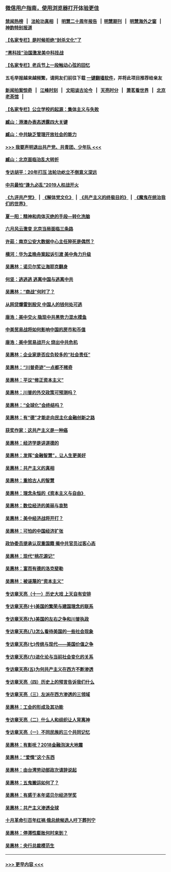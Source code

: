 ### [微信用户指南，使用浏览器打开体验更佳](https://github.com/gfw-breaker/banned-news1/blob/master/indexes/wechat-guide.md?t=0)
#### [禁闻热榜](热点新闻.md?t=0)  &nbsp;&nbsp;|&nbsp;&nbsp; [法轮功真相](https://github.com/gfw-breaker/truth/blob/master/README.md?t=0) &nbsp;&nbsp;|&nbsp;&nbsp; [明慧二十周年报告](https://github.com/gfw-breaker/mh-reports/blob/master/README.md?t=0) &nbsp;&nbsp;|&nbsp;&nbsp;[明慧期刊](https://github.com/gfw-breaker/mh-qikan) &nbsp;&nbsp;|&nbsp;&nbsp; [明慧海外之窗](https://github.com/gfw-breaker/mh-news/blob/master/README.md?t=0) &nbsp;&nbsp;|&nbsp;&nbsp; [神韵特别报道](https://github.com/gfw-breaker/mh-news/blob/master/shenyun.md?t=0)
#### [【名家专栏】是时候拒绝“封杀文化”了](../pages/nsc423/n11814093.md?t=02172311) 
#### [“黑科技”治国激发美中科技战](../pages/nsc423/n11638056.md?t=02172311) 
#### [【名家专栏】老兵节上一段触动心弦的回忆](../pages/nsc423/n11646016.md?t=02172311) 
#### 五毛举报越来越频繁，请网友们前往下载 [一键翻墙软件](https://github.com/gfw-breaker/ssr-accounts)，并将此项目推荐给亲友
#### [新闻拍案惊奇](https://github.com/gfw-breaker/banned-news1/blob/master/pages/link4.md) &nbsp;&nbsp;|&nbsp;&nbsp; [江峰时刻](https://github.com/gfw-breaker/banned-news1/blob/master/pages/link4.md) &nbsp;&nbsp;|&nbsp;&nbsp; [文昭谈古论今](https://github.com/gfw-breaker/banned-news1/blob/master/pages/link4.md) &nbsp;&nbsp;|&nbsp;&nbsp; [天亮时分](https://github.com/gfw-breaker/banned-news1/blob/master/pages/link4.md) &nbsp;&nbsp;|&nbsp;&nbsp; [萧茗看世界](https://github.com/gfw-breaker/banned-news1/blob/master/pages/link4.md) &nbsp;&nbsp;|&nbsp;&nbsp; [北京老茶馆](https://github.com/gfw-breaker/banned-news1/blob/master/pages/link4.md) &nbsp;&nbsp;|&nbsp;&nbsp; 
#### [【名家专栏】公立学校的起源：集体主义与失败](../pages/nsc423/n11601833.md?t=02172311) 
#### [臧山：港澳办表态透露四大关键](../pages/nsc423/n11421628.md?t=02172311) 
#### [臧山：中共缺乏管理开放社会的能力](../pages/nsc423/n11407457.md?t=02172311) 
#### [>>> 我要声明退出共产党、共青团、少年队 <<<](https://github.com/begood0513/goodnews/blob/master/quit/letter.md) 
#### [臧山：北京面临治乱大转折](../pages/nsc423/n11406895.md?t=02172311) 
#### [专访胡平：20年打压 法轮功屹立不倒意义深远](../pages/nsc423/n11398800.md?t=02172311) 
#### [中共最怕“逢九必乱”2019人权战开火](../pages/nsc423/n11385248.md?t=02172311) 
#### [《九评共产党》](https://github.com/begood0513/9ping.md/blob/master/README.md) &nbsp;|&nbsp; [《解体党文化》](../../../../jtdwh.md/blob/master/README.md)  &nbsp;|&nbsp; [《共产主义的终极目的》](../../../../gczydzjmd.md/blob/master/README.md) &nbsp;|&nbsp; [《魔鬼在统治我们的世界》](../../../../mgztzwmdsj.md/blob/master/README.md) 
#### [夏一阳：精神和肉体灭绝的手段—转化洗脑](../pages/nsc423/n11368250.md?t=02172311) 
#### [六月风云激变 北京当局面临三条路](../pages/nsc423/n11313668.md?t=02172311) 
#### [许茹：南京公安大数据中心主任猝死是偶然？](../pages/nsc423/n11064744.md?t=02172311) 
#### [横河：华为孟晚舟案起诉引渡 美中角力升级](../pages/nsc423/n11027230.md?t=02172311) 
#### [吴惠林：诺贝尔奖让海耶克翻身](../pages/nsc423/n10890049.md?t=02172311) 
#### [何坚：逃逃逃 逃离中国与逃离中共](../pages/nsc423/n10592891.md?t=02172311) 
#### [吴惠林：“商战”何时了？](../pages/nsc423/n10573558.md?t=02172311) 
#### [从网贷爆雷到股灾 中国人的钱何处可逃](../pages/nsc423/n10572800.md?t=02172311) 
#### [唐浩：美中交火 隐现中共黑势力混水摸鱼](../pages/nsc423/n10544040.md?t=02172311) 
#### [中美贸易战将如何影响中国的房市和币值](../pages/nsc423/n10543697.md?t=02172311) 
#### [唐浩：美中贸易战开火 烧出中共危机](../pages/nsc423/n10540126.md?t=02172311) 
#### [吴惠林：企业家是否应负较多的“社会责任”](../pages/nsc423/n10535022.md?t=02172311) 
#### [吴惠林：“川普奇迹”一点都不稀奇](../pages/nsc423/n10512808.md?t=02172311) 
#### [吴惠林：平议“修正资本主义”](../pages/nsc423/n10495724.md?t=02172311) 
#### [吴惠林：川普的外交政策可预测吗？](../pages/nsc423/n10462387.md?t=02172311) 
#### [吴惠林：“全球化”会终结吗？](../pages/nsc423/n10452838.md?t=02172311) 
#### [吴惠林：有“德”才能走向民主化金融创新之路](../pages/nsc423/n10432292.md?t=02172311) 
#### [获奖作家：这共产主义是一种癌](../pages/nsc423/n10431541.md?t=02172311) 
#### [吴惠林：经济学是讲道德的](../pages/nsc423/n10398014.md?t=02172311) 
#### [吴惠林：发挥“金融智慧”，让人生更美好](../pages/nsc423/n10375019.md?t=02172311) 
#### [吴惠林：共产主义的真相](../pages/nsc423/n10351394.md?t=02172311) 
#### [吴惠林：重拾古人的智慧](../pages/nsc423/n10337691.md?t=02172311) 
#### [吴惠林：理念永恒的《资本主义与自由》](../pages/nsc423/n10316274.md?t=02172311) 
#### [吴惠林：数位经济的美丽与哀愁](../pages/nsc423/n10292946.md?t=02172311) 
#### [吴惠林：美中经济战将开打？](../pages/nsc423/n10258825.md?t=02172311) 
#### [吴惠林：可怕的中国经济扩张](../pages/nsc423/n10219147.md?t=02172311) 
#### [政协委员提承认双重国籍 揭中共官员过客心态](../pages/nsc423/n10208809.md?t=02172311) 
#### [吴惠林：现代“桃花源记”](../pages/nsc423/n10185234.md?t=02172311) 
#### [吴惠林：富而有德的洛克斐勒](../pages/nsc423/n10142264.md?t=02172311) 
#### [吴惠林：被诬蔑的“资本主义”](../pages/nsc423/n10124816.md?t=02172311) 
#### [专访章天亮（十一）历史大戏 上天自有安排](../pages/nsc423/n10094905.md?t=02172311) 
#### [专访章天亮(十)美国的繁荣与建国理念的联系](../pages/nsc423/n10094899.md?t=02172311) 
#### [专访章天亮(九)美国的左右之争和川普执政](../pages/nsc423/n10094889.md?t=02172311) 
#### [专访章天亮(八)怎么看待美国的一些社会现象](../pages/nsc423/n10094857.md?t=02172311) 
#### [专访章天亮(七)传统与现代——美国价值之争](../pages/nsc423/n10093140.md?t=02172311) 
#### [专访章天亮(六)进化论与当前社会变化的关系](../pages/nsc423/n10092036.md?t=02172311) 
#### [专访章天亮(五)为何共产主义在西方不断渗透](../pages/nsc423/n10083620.md?t=02172311) 
#### [专访章天亮（四）历史上的预言告诉我们什么](../pages/nsc423/n10083606.md?t=02172311) 
#### [专访章天亮（三）左派在西方渗透的三领域](../pages/nsc423/n10081115.md?t=02172311) 
#### [吴惠林：工会的形成及其功能](../pages/nsc423/n10080633.md?t=02172311) 
#### [专访章天亮（二）什么人和组织让人背离神](../pages/nsc423/n10076637.md?t=02172311) 
#### [专访章天亮（一）不同民族的三个共同记忆](../pages/nsc423/n10074188.md?t=02172311) 
#### [吴惠林：有影呒？2018金融泡沫大地震](../pages/nsc423/n10040534.md?t=02172311) 
#### [吴惠林：“爱情”这个东西](../pages/nsc423/n10019423.md?t=02172311) 
#### [吴惠林：由台湾劳动部政次请辞说起](../pages/nsc423/n9979679.md?t=02172311) 
#### [吴惠林：五鬼搬运如何了？](../pages/nsc423/n9925338.md?t=02172311) 
#### [吴惠林：有感于本年诺贝尔经济学奖](../pages/nsc423/n9871883.md?t=02172311) 
#### [吴惠林：共产主义渗透全球](../pages/nsc423/n9812748.md?t=02172311) 
#### [十月革命引百年红祸 俄总统候选人吁下葬列宁](../pages/nsc423/n9810182.md?t=02172311) 
#### [吴惠林：停滞性膨胀何时来到？](../pages/nsc423/n9764136.md?t=02172311) 
#### [吴惠林：央行总裁模范生](../pages/nsc423/n9728134.md?t=02172311) 

----
#### [ >>> 更早内容 <<< ](../indexes/nsc423-earlier.md)
